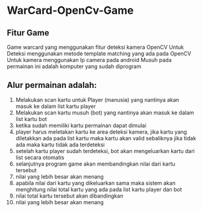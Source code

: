 # WarCard-OpenCv-Game

Fitur Game
--
Game warcard yang menggunakan fitur deteksi kamera OpenCV
Untuk Deteksi menggunakan metode template matching yang ada pada OpenCV
Untuk kamera menggunakan Ip camera pada android
Musuh pada permainan ini adalah komputer yang sudah diprogram

Alur permainan adalah:
--
1. Melakukan scan kartu untuk Player (manusia) yang nantinya akan masuk ke dalam list kartu player
2. Melakukan scan kartu musuh (bot) yang nantinya akan masuk ke dalam list kartu bot
3. ketika sudah memiliki kartu permainan dapat dimulai
4. player harus meletakan kartu ke area deteksi kamera, jika kartu yang diletakkan ada pada list kartu maka kartu akan valid sebaliknya jika tidak ada maka kartu tidak ada terdeteksi
5. setelah kartu player sudah terdeteksi, bot akan mengeluarkan kartu dari list secara otomatis
6. selanjutnya program game akan membandingkan nilai dari kartu tersebut
7. nilai yang lebih besar akan menang
8. apabila nilai dari kartu yang dikeluarkan sama maka sistem akan menghitung nilai total kartu yang ada pada list kartu player dan bot
9. nilai total kartu tersebut akan dibandingkan
10. nilai yang lebih besar akan menang

